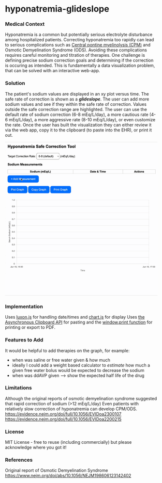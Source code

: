 # hyponatremia-glideslope

### Medical Context
Hyponatremia is a common but potentially serious electrolyte disturbance among hospitalized patients. Correcting hyponatremia too rapidly can lead to serious complications such as [Central pontine myelinolysis (CPM)](https://en.wikipedia.org/wiki/Central_pontine_myelinolysis) and Osmotic Demyelination Syndrome (ODS). Avoiding these complications requires careful monitoring and titration of therapies. One challenge is defining precise sodium correction goals and determining if the correction is occuring as intended. This is fundamentally a data visualization problem, that can be solved with an interactive web-app.

### Solution
The patient's sodium values are displayed in an xy plot versus time. The safe rate of correction is shown as a ***glideslope***. The user can add more sodium values and see if they within the safe rate of correction. Values outside the safe correction range are highlighted. 
The user can use the default rate of sodium correction (6-8 mEq/L/day), a more cautious rate (4-6 mEq/L/day), a more aggressive rate (8-10 mEq/L/day), or even customize the rate.
Once the user has built the visualization they can either review it via the web app, copy it to the clipboard (to paste into the EHR), or print it out.

![](https://github.com/nickmmark/hyponatremia-glideslope/blob/main/sodium_correction_v1.gif)

### Implementation
Uses [luxon.js](https://moment.github.io/luxon/#/) for handling date/times and [chart.js](https://www.chartjs.org/docs/latest/charts/line.html) for display
Uses [the Asynchronous Clipboard API](https://developer.mozilla.org/en-US/docs/Web/API/Clipboard_API) for pasting and the [window.print function](https://developer.mozilla.org/en-US/docs/Web/API/Window/print) for printing or export to PDF.

### Features to Add
It would be helpful to add therapies on the graph, for example:
- when was saline or free water given & how much
- ideally I could add a weight based calculator to *estimate* how much a given free water bolus would be expected to decrease the sodium
- when was ddAVP given --> show the expected half life of the drug

### Limitations
Although the original reports of osmotic demyelination syndrome suggested that rapid correction of sodium (>12 mEq/L/day) 
Even patients with relatively slow correction of hyponatremia can develop CPM/ODS.
https://evidence.nejm.org/doi/full/10.1056/EVIDoa2300107
https://evidence.nejm.org/doi/full/10.1056/EVIDoa2200215

### License
MIT License - free to reuse (including commercially) but please acknowledge where you got it!

### References
Original report of Osmotic Demyelination Syndrome
https://www.nejm.org/doi/abs/10.1056/NEJM198606123142402

